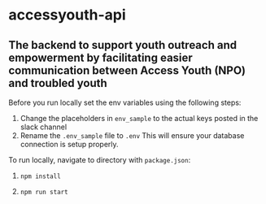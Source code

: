 # accessyouth-api
The backend to support youth outreach and empowerment by facilitating easier communication between Access Youth (NPO) and troubled youth
---
Before you run locally set the env variables using the following steps: 
1. Change the placeholders in `env_sample` to the actual keys posted in the slack channel 
2. Rename the `.env_sample` file to `.env`
This will ensure your database connection is setup properly. 

To run locally, navigate to directory with `package.json`:

1. `npm install`

2. `npm run start`
